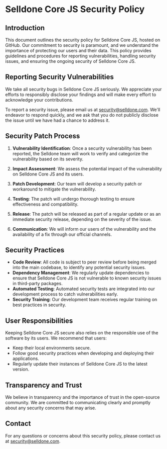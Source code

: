 # Selldone Core JS Security Policy

## Introduction

This document outlines the security policy for Selldone Core JS, hosted on GitHub. Our commitment to security is paramount, and we understand the importance of protecting our users and their data. This policy provides guidelines and procedures for reporting vulnerabilities, handling security issues, and ensuring the ongoing security of Selldone Core JS.

## Reporting Security Vulnerabilities

We take all security bugs in Selldone Core JS seriously. We appreciate your efforts to responsibly disclose your findings and will make every effort to acknowledge your contributions.

To report a security issue, please email us at [security@selldone.com](mailto:security@selldone.com). We'll endeavor to respond quickly, and we ask that you do not publicly disclose the issue until we have had a chance to address it.

## Security Patch Process

1. **Vulnerability Identification**: Once a security vulnerability has been reported, the Selldone team will work to verify and categorize the vulnerability based on its severity.

2. **Impact Assessment**: We assess the potential impact of the vulnerability on Selldone Core JS and its users.

3. **Patch Development**: Our team will develop a security patch or workaround to mitigate the vulnerability.

4. **Testing**: The patch will undergo thorough testing to ensure effectiveness and compatibility.

5. **Release**: The patch will be released as part of a regular update or as an immediate security release, depending on the severity of the issue.

6. **Communication**: We will inform our users of the vulnerability and the availability of a fix through our official channels.

## Security Practices

- **Code Review**: All code is subject to peer review before being merged into the main codebase, to identify any potential security issues.
- **Dependency Management**: We regularly update dependencies to ensure that Selldone Core JS is not vulnerable to known security issues in third-party packages.
- **Automated Testing**: Automated security tests are integrated into our development process to catch vulnerabilities early.
- **Security Training**: Our development team receives regular training on best practices in security.

## User Responsibilities

Keeping Selldone Core JS secure also relies on the responsible use of the software by its users. We recommend that users:

- Keep their local environments secure.
- Follow good security practices when developing and deploying their applications.
- Regularly update their instances of Selldone Core JS to the latest version.

## Transparency and Trust

We believe in transparency and the importance of trust in the open-source community. We are committed to communicating clearly and promptly about any security concerns that may arise.

## Contact

For any questions or concerns about this security policy, please contact us at [security@selldone.com](mailto:security@selldone.com).

